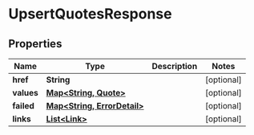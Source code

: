 

# UpsertQuotesResponse

## Properties

Name | Type | Description | Notes
------------ | ------------- | ------------- | -------------
**href** | **String** |  |  [optional]
**values** | [**Map&lt;String, Quote&gt;**](Quote.md) |  |  [optional]
**failed** | [**Map&lt;String, ErrorDetail&gt;**](ErrorDetail.md) |  |  [optional]
**links** | [**List&lt;Link&gt;**](Link.md) |  |  [optional]



